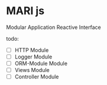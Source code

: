 # MARI js
Modular Application Reactive Interface 

todo:
- [ ] HTTP Module
- [ ] Logger Module
- [ ] ORM-Module Module
- [ ] Views Module
- [ ] Controller Module